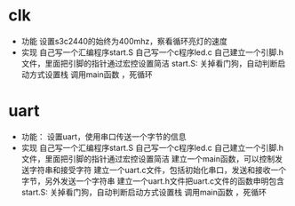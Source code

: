 # clk
- 功能
设置s3c2440的始终为400mhz，察看循环亮灯的速度
- 实现
自己写一个汇编程序start.S
自己写一个c程序led.c
自己建立一个引脚.h 文件，里面把引脚的指针通过宏控设置简洁
start.S: 关掉看门狗，自动判断启动方式设置栈 调用main函数 ，死循环 

# uart
- 功能：
设置uart，使用串口传送一个字节的信息
- 实现
自己写一个汇编程序start.S
自己写一个c程序led.c
自己建立一个引脚.h 文件，里面把引脚的指针通过宏控设置简洁
建立一个main函数，可以控制发送字符串和接受字符
建立一个uart.c文件，包括初始化串口，发送和接收一个字节，另外发送一个字符串
建立一个uart.h文件把uart.c文件的函数申明包含
start.S: 关掉看门狗，自动判断启动方式设置栈 调用main函数 ，死循环 
